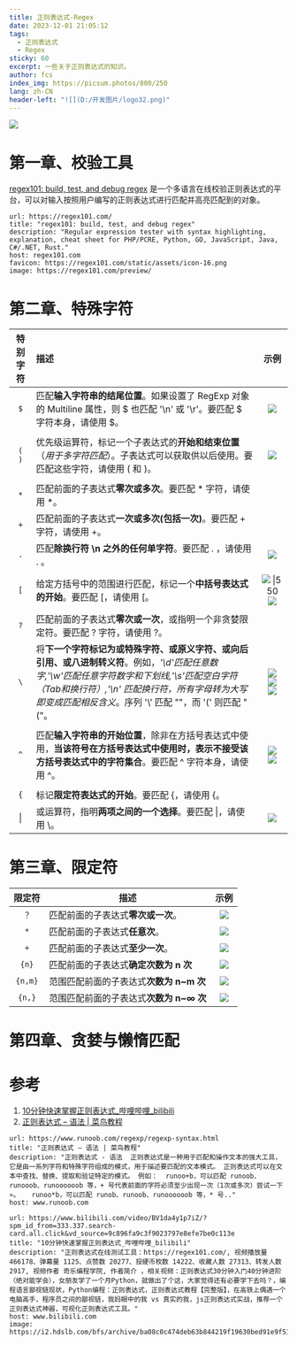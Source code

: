 ```yaml
---
title: 正则表达式-Regex
date: 2023-12-01 21:05:12
tags:
  - 正则表达式
  - Regex
sticky: 60
excerpt: 一些关于正则表达式的知识。
author: fcs
index_img: https://picsum.photos/800/250
lang: zh-CN
header-left: "![](D:/开发图片/logo32.png)"
---
```


![](https://picsum.photos/800/250)



# 第一章、校验工具

[regex101: build, test, and debug regex](https://regex101.com/) 是一个多语言在线校验正则表达式的平台，可以对输入按照用户编写的正则表达式进行匹配并高亮匹配到的对象。

```cardlink
url: https://regex101.com/
title: "regex101: build, test, and debug regex"
description: "Regular expression tester with syntax highlighting, explanation, cheat sheet for PHP/PCRE, Python, GO, JavaScript, Java, C#/.NET, Rust."
host: regex101.com
favicon: https://regex101.com/static/assets/icon-16.png
image: https://regex101.com/preview/
```

# 第二章、特殊字符

| 特别字符 | 描述                                                                                                                                                                                                                                                          |                                                                                        示例                                                                                         |
|:--------:|:------------------------------------------------------------------------------------------------------------------------------------------------------------------------------------------------------------------------------------------------------------- |:-----------------------------------------------------------------------------------------------------------------------------------------------------------------------------------:|
|   `$`    | 匹配**输入字符串的结尾位置**。如果设置了 RegExp 对象的 Multiline 属性，则 $ 也匹配 '\n' 或 '\r'。要匹配 $ 字符本身，请使用 \$。                                                                                                                               |                                                              ![](http://qnpicmap.fcsluck.top/pics/202312020011471.png)                                                              |
|          |                                                                                                                                                                                                                                                               |                                                                                                                                                                                     |
|  `( )`   | 优先级运算符，标记一个子表达式的**开始和结束位置**（*用于多字符匹配*）。子表达式可以获取供以后使用。要匹配这些字符，请使用 \( 和 \)。                                                                                                                         | ![](http://qnpicmap.fcsluck.top/pics/202312020013867.png)
                                                                                                                                                                                    |
|   `*`    | 匹配前面的子表达式**零次或多次**。要匹配 * 字符，请使用 \*。                                                                                                                                                                                                  |                                                                                                                                                                                     |
|   `+`    | 匹配前面的子表达式**一次或多次(包括一次)**。要匹配 + 字符，请使用 \+。                                                                                                                                                                                        |                                                                                                                                                                                     |
|   `.`    | 匹配**除换行符 \n 之外的任何单字符**。要匹配 . ，请使用 \. 。                                                                                                                                                                                                 |                                                              ![](http://qnpicmap.fcsluck.top/pics/202312020003528.png)                                                              |
|          |                                                                                                                                                                                                                                                               |                                                                                                                                                                                     |
|   `[`    | 给定方括号中的范围进行匹配，标记一个**中括号表达式的开始**。要匹配 \[，请使用 \[。                                                                                                                                                                            |                             ![\|550](http://qnpicmap.fcsluck.top/pics/202312012333847.png)<br>![](http://qnpicmap.fcsluck.top/pics/202312012254132.png)                             |
|          |                                                                                                                                                                                                                                                               |                                                                                                                                                                                     |
|   `?`    | 匹配前面的子表达式**零次或一次**，或指明一个非贪婪限定符。要匹配 ? 字符，请使用 \?。                                                                                                                                                                          |                                                                                                                                                                                     |
|   `\`    | 将**下一个字符标记为或特殊字符、或原义字符、或向后引用、或八进制转义符**。例如，*'\d'匹配任意数字,'\w'匹配任意字符数字和下划线,'\s'匹配空白字符（Tab和换行符）,'\n' 匹配换行符，所有字母转为大写即变成匹配相反含义*。序列 '\\' 匹配 "\"，而 '\(' 则匹配 "("。 | ![](http://qnpicmap.fcsluck.top/pics/202312012353253.png)<br>![](http://qnpicmap.fcsluck.top/pics/202312012342578.png)<br>![](http://qnpicmap.fcsluck.top/pics/202312012341395.png) |
|          |                                                                                                                                                                                                                                                               |                                                                                                                                                                                     |
|   `^`    | 匹配**输入字符串的开始位置**，除非在方括号表达式中使用，**当该符号在方括号表达式中使用时，表示不接受该方括号表达式中的字符集合**。要匹配 ^ 字符本身，请使用 \^。                                                                                              |                               ![](http://qnpicmap.fcsluck.top/pics/202312020008754.png)<br>![](http://qnpicmap.fcsluck.top/pics/202312012337245.png)                                |
|          |                                                                                                                                                                                                                                                               |                                                                                                                                                                                     |
|   `{`    | 标记**限定符表达式的开始**。要匹配 {，请使用 \{。                                                                                                                                                                                                             |                                                                                                                                                                                     |
|    \|    | 或运算符，指明**两项之间的一个选择**。要匹配 \|，请使用 \。                                                                                                                                                                                                   |                                                              ![](http://qnpicmap.fcsluck.top/pics/202312012250643.png)                                                              |

# 第三章、限定符


| 限定符  | 描述                                           |                           示例                            |
|:-------:| ---------------------------------------------- |:---------------------------------------------------------:|
|  `？`   | 匹配前面的子表达式**零次或一次**。             | ![](http://qnpicmap.fcsluck.top/pics/202312012158366.png) |
|   `*`   | 匹配前面的子表达式**任意次**。                 | ![](http://qnpicmap.fcsluck.top/pics/202312012201477.png) |
|   `+`   | 匹配前面的子表达式**至少一次**。               | ![](http://qnpicmap.fcsluck.top/pics/202312012202938.png) |
|  `{n}`  | 匹配前面的子表达式**确定次数为 n 次**          | ![](http://qnpicmap.fcsluck.top/pics/202312012204195.png) |
| `{n,m}` | 范围匹配前面的子表达式**次数为 n~m 次**        | ![](http://qnpicmap.fcsluck.top/pics/202312012205441.png) |
| `{n,}`  | 范围匹配前面的子表达式**次数为 n~$\infty$ 次** | ![](http://qnpicmap.fcsluck.top/pics/202312012207096.png) |


# 第四章、贪婪与懒惰匹配














# 参考

1. [10分钟快速掌握正则表达式\_哔哩哔哩\_bilibili](https://www.bilibili.com/video/BV1da4y1p7iZ/?spm_id_from=333.337.search-card.all.click&vd_source=9c896fa9c3f9023797e8efe7be0c113e)
2. [正则表达式 – 语法 | 菜鸟教程](https://www.runoob.com/regexp/regexp-syntax.html)

```cardlink
url: https://www.runoob.com/regexp/regexp-syntax.html
title: "正则表达式 – 语法 | 菜鸟教程"
description: "正则表达式 - 语法  正则表达式是一种用于匹配和操作文本的强大工具，它是由一系列字符和特殊字符组成的模式，用于描述要匹配的文本模式。 正则表达式可以在文本中查找、替换、提取和验证特定的模式。 例如：  runoo+b，可以匹配 runoob、runooob、runoooooob 等，+ 号代表前面的字符必须至少出现一次（1次或多次）尝试一下 »。   runoo*b，可以匹配 runob、runoob、runoooooob 等，* 号.."
host: www.runoob.com
```

```cardlink
url: https://www.bilibili.com/video/BV1da4y1p7iZ/?spm_id_from=333.337.search-card.all.click&vd_source=9c896fa9c3f9023797e8efe7be0c113e
title: "10分钟快速掌握正则表达式_哔哩哔哩_bilibili"
description: "正则表达式在线测试工具：https://regex101.com/, 视频播放量 466178、弹幕量 1125、点赞数 20277、投硬币枚数 14222、收藏人数 27313、转发人数 2917, 视频作者 奇乐编程学院, 作者简介 ，相关视频：正则表达式30分钟入门40分钟进阶（绝对能学会），女朋友学了一个月Python，就做出了个这，大家觉得还有必要学下去吗？，编程语言鄙视链现状，Python编程：正则表达式，正则表达式教程【完整版】，在高铁上偶遇一个电脑高手，程序员之间的鄙视链，我妈眼中的我 vs 真实的我，js正则表达式实战，推荐一个正则表达式神器，可视化正则表达式工具。"
host: www.bilibili.com
image: https://i2.hdslb.com/bfs/archive/ba08c0c474deb63b844219f19630bed91e9f51a0.jpg@100w_100h_1c.png
```
